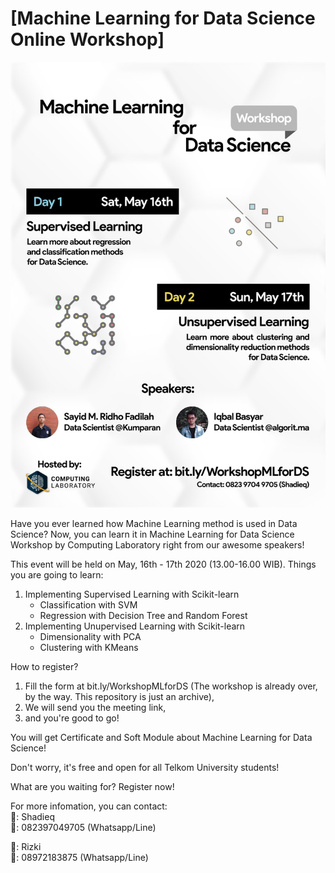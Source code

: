 # [Machine Learning for Data Science Online Workshop]

<div align="center">
<img src="Poster.jpg">
</div>

Have you ever learned how Machine Learning method is used in Data Science?
Now, you can learn it in Machine Learning for Data Science Workshop by Computing Laboratory right from our awesome speakers!

This event will be held on May, 16th - 17th 2020 (13.00-16.00 WIB). Things you are going to learn:

1. Implementing Supervised Learning with Scikit-learn
    - Classification with SVM
    - Regression with Decision Tree and Random Forest
2. Implementing Unupervised Learning with Scikit-learn
    - Dimensionality with PCA
    - Clustering with KMeans

How to register?

1. Fill the form at bit.ly/WorkshopMLforDS (The workshop is already over, by the way. This repository is just an archive),
2. We will send you the meeting link,
3. and you're good to go!

You will get Certificate and Soft Module about Machine Learning for Data Science!

Don't worry, it's free and open for all Telkom University students!

What are you waiting for? Register now!

For more infomation, you can contact:  
💬: Shadieq  
📱: 082397049705 (Whatsapp/Line)

💬: Rizki  
📱: 08972183875 (Whatsapp/Line)

